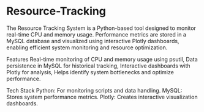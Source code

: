 # Resource-Tracking
The Resource Tracking System is a Python-based tool designed to monitor real-time CPU and memory usage. Performance metrics are stored in a MySQL database and visualized using interactive Plotly dashboards, enabling efficient system monitoring and resource optimization.

Features
Real-time monitoring of CPU and memory usage using psutil,
Data persistence in MySQL for historical tracking,
Interactive dashboards with Plotly for analysis,
Helps identify system bottlenecks and optimize performance.

Tech Stack
Python: For monitoring scripts and data handling.
MySQL: Stores system performance metrics.
Plotly: Creates interactive visualization dashboards.
